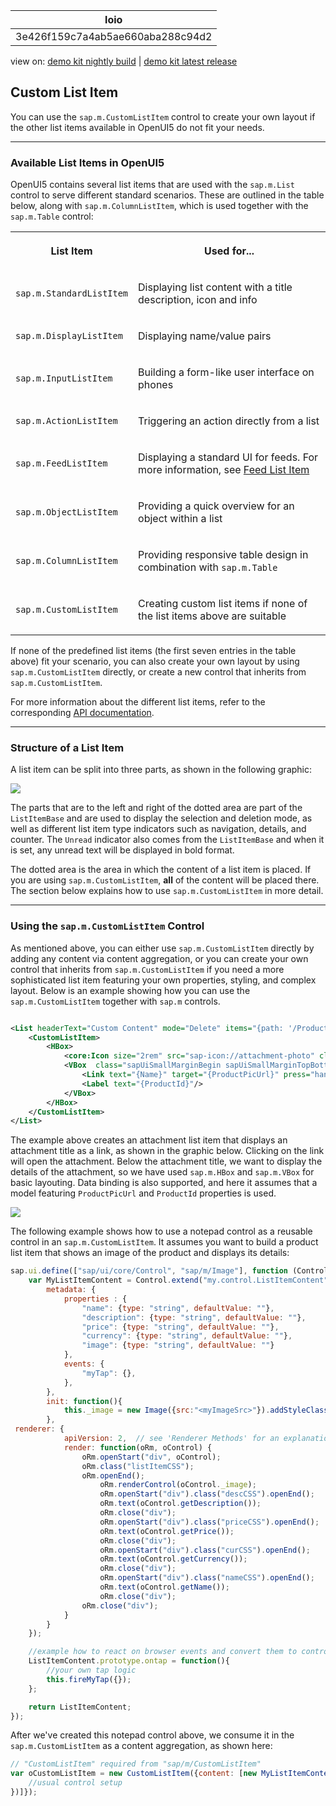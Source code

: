 <!-- loio3e426f159c7a4ab5ae660aba288c94d2 -->

| loio |
| -----|
| 3e426f159c7a4ab5ae660aba288c94d2 |

<div id="loio">

view on: [demo kit nightly build](https://openui5nightly.hana.ondemand.com/#/topic/3e426f159c7a4ab5ae660aba288c94d2) | [demo kit latest release](https://openui5.hana.ondemand.com/#/topic/3e426f159c7a4ab5ae660aba288c94d2)</div>

## Custom List Item

You can use the `sap.m.CustomListItem` control to create your own layout if the other list items available in OpenUI5 do not fit your needs.

***

### Available List Items in OpenUI5

OpenUI5 contains several list items that are used with the `sap.m.List` control to serve different standard scenarios. These are outlined in the table below, along with `sap.m.ColumnListItem`, which is used together with the `sap.m.Table` control:


<table>
<tr>
<th>

List Item



</th>
<th>

Used for...



</th>
</tr>
<tr>
<td>

 `sap.m.StandardListItem` 



</td>
<td>

Displaying list content with a title description, icon and info



</td>
</tr>
<tr>
<td>

 `sap.m.DisplayListItem` 



</td>
<td>

Displaying name/value pairs



</td>
</tr>
<tr>
<td>

 `sap.m.InputListItem` 



</td>
<td>

Building a form-like user interface on phones



</td>
</tr>
<tr>
<td>

 `sap.m.ActionListItem` 



</td>
<td>

Triggering an action directly from a list



</td>
</tr>
<tr>
<td>

 `sap.m.FeedListItem` 



</td>
<td>

Displaying a standard UI for feeds. For more information, see [Feed List Item](Feed_List_Item_14a9900.md) 



</td>
</tr>
<tr>
<td>

 `sap.m.ObjectListItem` 



</td>
<td>

Providing a quick overview for an object within a list



</td>
</tr>
<tr>
<td>

 `sap.m.ColumnListItem` 



</td>
<td>

Providing responsive table design in combination with `sap.m.Table` 



</td>
</tr>
<tr>
<td>

 `sap.m.CustomListItem` 



</td>
<td>

Creating custom list items if none of the list items above are suitable



</td>
</tr>
</table>

If none of the predefined list items \(the first seven entries in the table above\) fit your scenario, you can also create your own layout by using `sap.m.CustomListItem` directly, or create a new control that inherits from `sap.m.CustomListItem`.

For more information about the different list items, refer to the corresponding [API documentation](https://openui5.hana.ondemand.com/#docs/api/symbols/sap.m.List.html). 

***

### Structure of a List Item

A list item can be split into three parts, as shown in the following graphic:

 ![](loio2f72dfbe658448e2bd1af66b4b25794f_LowRes.png) 

The parts that are to the left and right of the dotted area are part of the `ListItemBase` and are used to display the selection and deletion mode, as well as different list item type indicators such as navigation, details, and counter. The `Unread` indicator also comes from the `ListItemBase` and when it is set, any unread text will be displayed in bold format.

The dotted area is the area in which the content of a list item is placed. If you are using `sap.m.CustomListItem`, **all** of the content will be placed there. The section below explains how to use `sap.m.CustomListItem` in more detail.

***

### Using the `sap.m.CustomListItem` Control

As mentioned above, you can either use `sap.m.CustomListItem` directly by adding any content via content aggregation, or you can create your own control that inherits from `sap.m.CustomListItem` if you need a more sophisticated list item featuring your own properties, styling, and complex layout. Below is an example showing how you can use the `sap.m.CustomListItem` together with `sap.m` controls.

``` xml

<List headerText="Custom Content" mode="Delete" items="{path: '/ProductCollection'}" >
	<CustomListItem>
		<HBox>
			<core:Icon size="2rem" src="sap-icon://attachment-photo" class="sapUiSmallMarginBegin sapUiSmallMarginTopBottom" />
			<VBox  class="sapUiSmallMarginBegin sapUiSmallMarginTopBottom" >
				<Link text="{Name}" target="{ProductPicUrl}" press="handlePress"/>
				<Label text="{ProductId}"/>
			</VBox>
		</HBox>
	</CustomListItem>
</List>
```

The example above creates an attachment list item that displays an attachment title as a link, as shown in the graphic below. Clicking on the link will open the attachment. Below the attachment title, we want to display the details of the attachment, so we have used `sap.m.HBox` and `sap.m.VBox` for basic layouting. Data binding is also supported, and here it assumes that a model featuring `ProductPicUrl` and `ProductId` properties is used.

 ![](loio6c6af3e7f34947cd8820c56a2b7fe0db_LowRes.png) 

The following example shows how to use a notepad control as a reusable control in an `sap.m.CustomListItem`. It assumes you want to build a product list item that shows an image of the product and displays its details:

``` js
sap.ui.define(["sap/ui/core/Control", "sap/m/Image"], function (Control, Image) {
    var MyListItemContent = Control.extend("my.control.ListItemContent", {
        metadata: {
            properties : {
                "name": {type: "string", defaultValue: ""},
                "description": {type: "string", defaultValue: ""},
                "price": {type: "string", defaultValue: ""},
                "currency": {type: "string", defaultValue: ""},
                "image": {type: "string", defaultValue: ""}
            },
            events: {
                "myTap": {},
            },
        },
        init: function(){
            this._image = new Image({src:"<myImageSrc>"}).addStyleClass("myImageCSS").setParent(this);
        },
 renderer: {
            apiVersion: 2,  // see 'Renderer Methods' for an explanation of this flag
            render: function(oRm, oControl) {
                oRm.openStart("div", oControl);
                oRm.class("listItemCSS");
                oRm.openEnd();
                    oRm.renderControl(oControl._image);
                    oRm.openStart("div").class("descCSS").openEnd();
                    oRm.text(oControl.getDescription());
                    oRm.close("div");
                    oRm.openStart("div").class("priceCSS").openEnd();
                    oRm.text(oControl.getPrice());
                    oRm.close("div");
                    oRm.openStart("div").class("curCSS").openEnd();
                    oRm.text(oControl.getCurrency());
                    oRm.close("div");
                    oRm.openStart("div").class("nameCSS").openEnd();
                    oRm.text(oControl.getName());
                    oRm.close("div");
                oRm.close("div");
            }
        }
    });

    //example how to react on browser events and convert them to control events
    ListItemContent.prototype.ontap = function(){
        //your own tap logic
        this.fireMyTap({});
    };

    return ListItemContent;
});
```

After we've created this notepad control above, we consume it in the `sap.m.CustomListItem` as a content aggregation, as shown here:

``` js
// "CustomListItem" required from "sap/m/CustomListItem"
var oCustomListItem = new CustomListItem({content: [new MyListItemContent({
    //usual control setup
})]});
```

